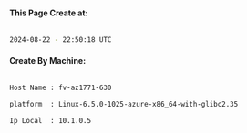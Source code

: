 
   
#### This Page Create at:

```bash

2024-08-22 - 22:50:18 UTC

```

#### Create By Machine:

```bash

Host Name : fv-az1771-630

platform  : Linux-6.5.0-1025-azure-x86_64-with-glibc2.35

Ip Local  : 10.1.0.5

```

